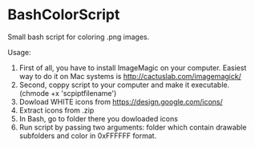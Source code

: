 # BashColorScript
Small bash script for coloring .png images.

Usage:

1. First of all, you have to install ImageMagic on your computer. Easiest way to do it on Mac systems is http://cactuslab.com/imagemagick/
2. Second, coppy script to your computer and make it executable. (chmode +x 'scpiptfilename')
3. Dowload WHITE icons from https://design.google.com/icons/
4. Extract icons from .zip
5. In Bash, go to folder there you dowloaded icons
6. Run script by passing two arguments: folder which contain drawable subfolders and color in 0xFFFFFF format.